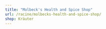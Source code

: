 ```yaml
---
title: "Molbeck's Health and Spice Shop"
url: /racine/molbecks-health-and-spice-shop/
shop: Kräuter
---
```

